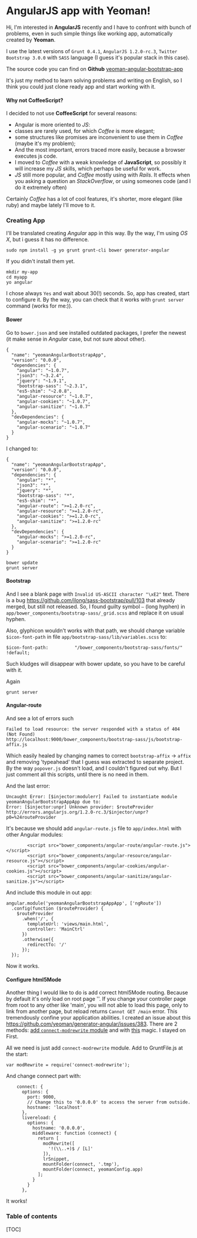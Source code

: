 AngularJS app with Yeoman!
==========================

Hi, I'm interested in **AngularJS** recently and I have to confront with bunch of problems, even in such simple things like working app, automatically created by **Yeoman**.

I use the latest versions of `Grunt 0.4.1`, `AngularJS 1.2.0-rc.3`, `Twitter Bootstrap 3.0.0` with `SASS` language (I guess it's popular stack in this case).

The source code you can find on **Github** [yeoman-angular-bootstrap-app](https://github.com/zishe/yeoman-angular-bootstrap-app)

It's just my method to learn solving problems and writing on English, so I think you could just clone ready app and start working with it.

#### Why not CoffeeScript?

 I decided to not use **CoffeeScript** for several reasons:

- Angular is more oriented to *JS*:
 - classes are rarely used, for which *Coffee* is more elegant;
 - some structures like promises are inconvenient to use them in *Coffee* (maybe it's my problem);
 - And the most important, errors traced more easily, because a browser executes js code.
- I moved to *Coffee* with a weak knowledge of **JavaScript**, so possibly it will increase my *JS* skills, which perhaps be useful for work.
- *JS* still more popular, and *Coffee* mostly using with *Rails*. It effects when you asking a question an *StackOverflow*, or using someones code (and I do it extremely often)

Certainly *Coffee* has a lot of cool features, it's shorter, more elegant (like ruby) and maybe lately I'll move to it.

### Creating App

I'll be translated creating *Angular* app in this way. By the way, I'm using *OS X*, but i guess it has no difference.

```
sudo npm install -g yo grunt grunt-cli bower generator-angular
```
If you didn't install them yet.
```
mkdir my-app
cd myapp
yo angular
```
I chose always `Yes` and wait about 30(!) seconds. So, app has created, start to configure it. By the way, you can check that it works with `grunt server` command (works for me:)).

#### Bower

Go to `bower.json` and see installed outdated packages, I prefer the newest (it make sense in *Angular* case, but not sure about other).
```
{
  "name": "yeomanAngularBootstrapApp",
  "version": "0.0.0",
  "dependencies": {
    "angular": "~1.0.7",
    "json3": "~3.2.4",
    "jquery": "~1.9.1",
    "bootstrap-sass": "~2.3.1",
    "es5-shim": "~2.0.8",
    "angular-resource": "~1.0.7",
    "angular-cookies": "~1.0.7",
    "angular-sanitize": "~1.0.7"
  },
  "devDependencies": {
    "angular-mocks": "~1.0.7",
    "angular-scenario": "~1.0.7"
  }
}
```

I changed to:

```
{
  "name": "yeomanAngularBootstrapApp",
  "version": "0.0.0",
  "dependencies": {
    "angular": "*",
    "json3": "*",
    "jquery": "*",
    "bootstrap-sass": "*",
    "es5-shim": "*",
    "angular-route": ">=1.2.0-rc",
    "angular-resource": ">=1.2.0-rc",
    "angular-cookies": ">=1.2.0-rc",
    "angular-sanitize": ">=1.2.0-rc"
  },
  "devDependencies": {
    "angular-mocks": ">=1.2.0-rc",
    "angular-scenario": ">=1.2.0-rc"
  }
}
```

```
bower update
grunt server
```
#### Bootstrap

And I see a blank page with `Invalid US-ASCII character "\xE2"` text. There is a bug https://github.com/jlong/sass-bootstrap/pull/103 that already merged, but still not released. So, I found guilty symbol `—` (long hyphen) in `app/bower_components/bootstrap-sass/_grid.scss` and replace it on usual hyphen.

Also, glyphicon wouldn't works with that path, we should change variable `$icon-font-path` in file `app/bootstrap-sass/lib/variables.scss` to:

```
$icon-font-path:          "/bower_components/bootstrap-sass/fonts/" !default;
```
Such kludges will disappear with bower update, so you have to be careful with it.

Again
```
grunt server
```

#### Angular-route

And see a lot of errors such

```
Failed to load resource: the server responded with a status of 404 (Not Found)
http://localhost:9000/bower_components/bootstrap-sass/js/bootstrap-affix.js
```
Which easily healed by changing names to correct `bootstrap-affix` -> `affix` and removing 'typeahead' that I guess was extracted to separate project. By the way `popover.js` doesn't load, and I couldn't figured out why. But I just comment all this scripts, until there is no need in them.

And the last error:
```
Uncaught Error: [$injector:modulerr] Failed to instantiate module yeomanAngularBootstrapAppApp due to:
Error: [$injector:unpr] Unknown provider: $routeProvider
http://errors.angularjs.org/1.2.0-rc.3/$injector/unpr?p0=%24routeProvider
```
It's because we should add `angular-route.js` file to `app/index.html` with other Angular modules:
```
        <script src="bower_components/angular-route/angular-route.js"></script>
        <script src="bower_components/angular-resource/angular-resource.js"></script>
        <script src="bower_components/angular-cookies/angular-cookies.js"></script>
        <script src="bower_components/angular-sanitize/angular-sanitize.js"></script>
```
And include this module in out app:
```
angular.module('yeomanAngularBootstrapAppApp', ['ngRoute'])
  .config(function ($routeProvider) {
    $routeProvider
      .when('/', {
        templateUrl: 'views/main.html',
        controller: 'MainCtrl'
      })
      .otherwise({
        redirectTo: '/'
      });
  });
```
Now it works.

#### Configure html5Mode

Another thing I would like to do is add correct html5Mode routing. Because by default it's only load on root page '\'. If you change your controller page from root to any other like 'main', you will not able to load this page, only to link from another page, but reload returns `Cannot GET /main` error. This tremendously confine your application abilities. I created an issue about this https://github.com/yeoman/generator-angular/issues/383. There are 2 methods: [add `connect-modrewrite` module](https://gist.github.com/zishe/6925726) and with [this](https://github.com/yeoman/generator-angular/issues/393) magic. I stayed on First.

All we need is just add `connect-modrewrite` module.
Add to GruntFile.js at the start:
```
var modRewrite = require('connect-modrewrite');
```
And change connect part with:
```
    connect: {
      options: {
        port: 9000,
        // Change this to '0.0.0.0' to access the server from outside.
        hostname: 'localhost'
      },
      livereload: {
        options: {
          hostname: '0.0.0.0',
          middleware: function (connect) {
            return [
              modRewrite([
                '!(\\..+)$ / [L]'
              ]),
              lrSnippet,
              mountFolder(connect, '.tmp'),
              mountFolder(connect, yeomanConfig.app)
            ];
          }
        }
      },

```
It works!

### Table of contents

[TOC]

